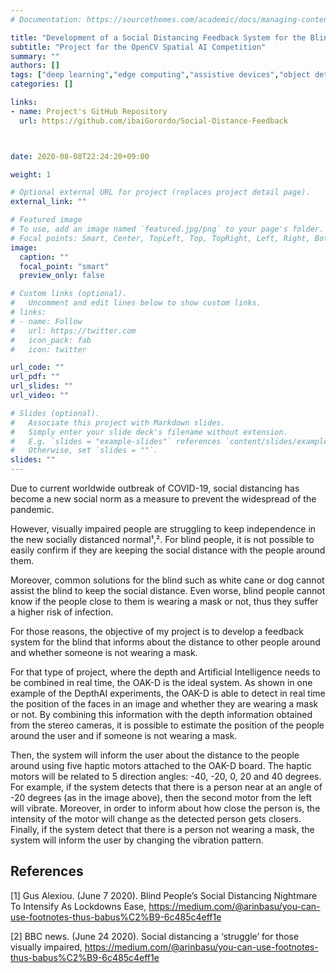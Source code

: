 ```yaml
---
# Documentation: https://sourcethemes.com/academic/docs/managing-content/

title: "Development of a Social Distancing Feedback System for the Blind"
subtitle: "Project for the OpenCV Spatial AI Competition"
summary: ""
authors: []
tags: ["deep learning","edge computing","assistive devices","object detection","visually impaired","depth estimation"]
categories: []

links:
- name: Project's GitHub Repository
  url: https://github.com/ibaiGorordo/Social-Distance-Feedback



date: 2020-08-08T22:24:20+09:00

weight: 1

# Optional external URL for project (replaces project detail page).
external_link: ""

# Featured image
# To use, add an image named `featured.jpg/png` to your page's folder.
# Focal points: Smart, Center, TopLeft, Top, TopRight, Left, Right, BottomLeft, Bottom, BottomRight.
image:
  caption: ""
  focal_point: "smart"
  preview_only: false

# Custom links (optional).
#   Uncomment and edit lines below to show custom links.
# links:
# - name: Follow
#   url: https://twitter.com
#   icon_pack: fab
#   icon: twitter

url_code: ""
url_pdf: ""
url_slides: ""
url_video: ""

# Slides (optional).
#   Associate this project with Markdown slides.
#   Simply enter your slide deck's filename without extension.
#   E.g. `slides = "example-slides"` references `content/slides/example-slides.md`.
#   Otherwise, set `slides = ""`.
slides: ""
---
```

Due to current worldwide outbreak of COVID-19, social distancing has become a new social norm as a measure to prevent the widespread of the pandemic.

However, visually impaired people are struggling to keep independence in the new socially distanced normal¹,². For blind people, it is not possible to easily confirm if they are keeping the social distance with the people around them. 

Moreover, common solutions for the blind such as white cane or dog cannot assist the blind to keep the social distance. Even worse, blind people cannot know if the people close to them is wearing a mask or not, thus they suffer a higher risk of infection.

For those reasons, the objective of my project is to develop a feedback system for the blind that informs about the distance to other people around and whether someone is not wearing a mask.

For that type of project, where the depth and Artificial Intelligence needs to be combined in real time, the OAK-D is the ideal system. As shown in one example of the DepthAI experiments, the OAK-D is able to detect in real time the position of the faces in an image and whether they are wearing a mask or not. By combining this information with the depth information obtained from the stereo cameras, it is possible to estimate the position of the people around the user and if someone is not wearing a mask.

Then, the system will inform the user about the distance to the people around using five haptic motors attached to the OAK-D board. The haptic motors will be related to 5 direction angles: -40, -20, 0, 20 and 40 degrees. For example, if the system detects that there is a person near at an angle of -20 degrees (as in the image above), then the second motor from the left will vibrate. Moreover, in order to inform about how close the person is, the intensity of the motor will change as the detected person gets closers. Finally, if the system detect that there is a person not wearing a mask, the system will inform the user by changing the vibration pattern.

## References
[1] Gus Alexiou. (June 7 2020). Blind People’s Social Distancing Nightmare To Intensify As Lockdowns Ease, https://medium.com/@arinbasu/you-can-use-footnotes-thus-babus%C2%B9-6c485c4eff1e

[2] BBC news. (June 24 2020). Social distancing a ‘struggle’ for those visually impaired, https://medium.com/@arinbasu/you-can-use-footnotes-thus-babus%C2%B9-6c485c4eff1e